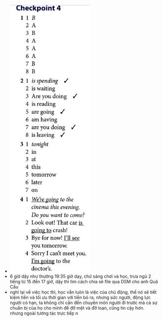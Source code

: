 - ![image.png](../assets/image_1704803726798_0.png)
- 6 giờ dậy như thường 19:35 giờ dạy, chứ sáng chơi và học, trưa ngủ 2 tiếng từ 15 đến 17 giờ, dậy thì tìm cách chia sẻ file qua DSM cho anh Quả Cầu
- nghĩ lại về việc học thì, học vẫn luôn là việc của chủ động, thế nó sẽ tiết kiệm tiền và tối ưu thời gian với tiền bỏ ra, nhưng sức người, động lực người có hạn, ta không chỉ cần đến chuyên môn người đi trước mà cả sự chuẩn bị của họ cho mình để đỡ mệt và đỡ loạn, cũng tin cậy hơn. nhưng ngoài tương tác trực tiếp n